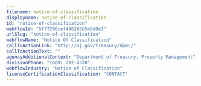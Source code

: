 ```yaml
---
filename: notice-of-classification
displayname: notice-of-classification
id: "notice-of-classification"
webflowId: "5f77296cef496265b546d0e1"
urlSlug: "notice-of-classification"
webflowName: "Notice Of Classification"
callToActionLink: "http://nj.gov/treasury/dpmc/"
callToActionText: ""
agencyAdditionalContext: "Department of Treasury, Property Management"
divisionPhone: "(609) 292-4330"
webflowIndustry: "Notice of Classification"
licenseCertificationClassification: "CONTACT"
---
```

